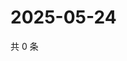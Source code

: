 # 2025-05-24

共 0 条

<!-- BEGIN ZHIHUVIDEO -->
<!-- 最后更新时间 Sat May 24 2025 14:14:23 GMT+0800 (China Standard Time) -->

<!-- END ZHIHUVIDEO -->
